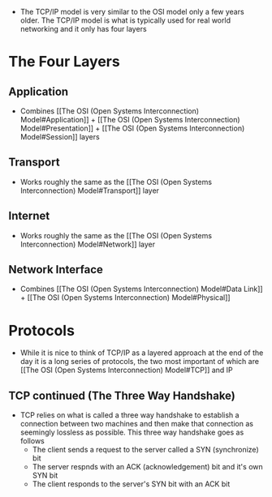- The TCP\/IP model is very similar to the OSI model only a few years older.  The TCP\/IP model is what is typically used for real world networking and it only has four layers

# The Four Layers
## Application
- Combines [[The OSI (Open Systems Interconnection) Model#Application]] + [[The OSI (Open Systems Interconnection) Model#Presentation]] + [[The OSI (Open Systems Interconnection) Model#Session]] layers
## Transport
- Works roughly the same as the [[The OSI (Open Systems Interconnection) Model#Transport]] layer
## Internet
- Works roughly the same as the [[The OSI (Open Systems Interconnection) Model#Network]] layer
## Network Interface
- Combines [[The OSI (Open Systems Interconnection) Model#Data Link]] + [[The OSI (Open Systems Interconnection) Model#Physical]]

# Protocols
- While it is nice to think of TCP\/IP as a layered approach at the end of the day it is a long series of protocols, the two most important of which are [[The OSI (Open Systems Interconnection) Model#TCP]] and IP
## TCP continued \(The Three Way Handshake\)
- TCP relies on what is called a three way handshake to establish a connection between two machines and then make that connection as seemingly lossless as possible. This three way handshake goes as follows
	- The client sends a request to the server called a SYN (synchronize) bit
	- The server respnds with an ACK (acknowledgement) bit and it's own SYN bit
	- The client responds to the server's SYN bit with an ACK bit
